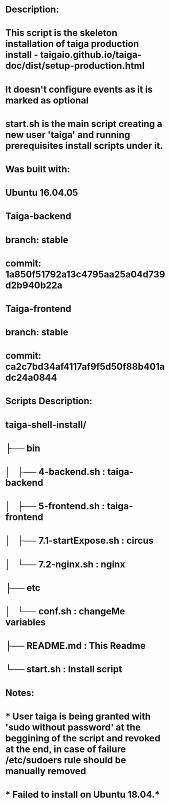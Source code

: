 #
# Description:
#
# This script is the skeleton installation of taiga production install - taigaio.github.io/taiga-doc/dist/setup-production.html
# It doesn't configure events as it is marked as optional
# start.sh is the main script creating a new user 'taiga' and running prerequisites install scripts under it.
#
# Was built with:
#
# Ubuntu 16.04.05
# Taiga-backend
#   branch: stable
#   commit: 1a850f51792a13c4795aa25a04d739d2b940b22a
# Taiga-frontend
#   branch: stable
#   commit: ca2c7bd34af4117af9f5d50f88b401adc24a0844
#
# Scripts Description:
#
# taiga-shell-install/
# ├── bin
# │   ├── 4-backend.sh : taiga-backend
# │   ├── 5-frontend.sh : taiga-frontend
# │   ├── 7.1-startExpose.sh : circus 
# │   └── 7.2-nginx.sh : nginx
# ├── etc
# │   └── conf.sh : changeMe variables
# ├── README.md : This Readme
# └── start.sh : Install script
#
# Notes:
# * User taiga is being granted with 'sudo without password' at the beggining of the script and revoked at the end, in case of failure /etc/sudoers rule should be manually removed
# * Failed to install on Ubuntu 18.04.*
# 
